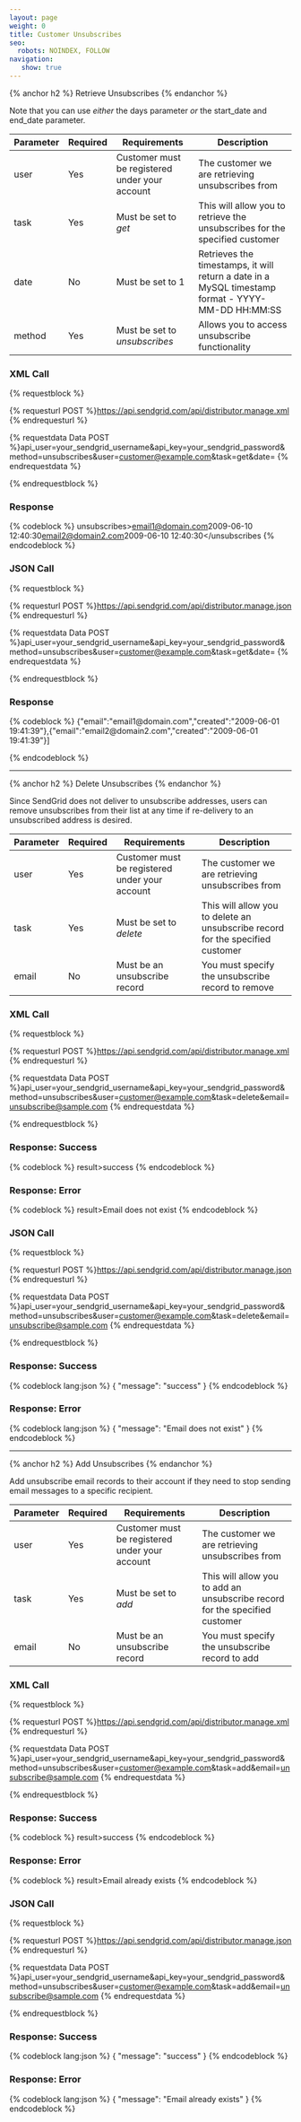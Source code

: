 ```yaml
---
layout: page
weight: 0
title: Customer Unsubscribes
seo:
  robots: NOINDEX, FOLLOW
navigation:
   show: true
---
```


{% anchor h2 %}
Retrieve Unsubscribes 
{% endanchor %}

Note that you can use *either* the days parameter *or* the start_date and end_date parameter.

<table class="table table-bordered table-striped">
   <thead>
      <tr>
         <th>Parameter</th>
         <th>Required</th>
         <th>Requirements</th>
         <th>Description</th>
      </tr>
   </thead>
   <tbody>
      <tr>
         <td>user</td>
         <td>Yes</td>
         <td>Customer must be registered under your account</td>
         <td>The customer we are retrieving unsubscribes from</td>
      </tr>
      <tr>
         <td>task</td>
         <td>Yes</td>
         <td>
            Must be set to
            <em>get</em>
         </td>
         <td>This will allow you to retrieve the unsubscribes for the specified customer</td>
      </tr>
      <tr>
         <td>date</td>
         <td>No</td>
         <td>Must be set to 1</td>
         <td>Retrieves the timestamps, it will return a date in a MySQL timestamp format - YYYY-MM-DD HH:MM:SS</td>
      </tr>
      <tr>
         <td>method</td>
         <td>Yes</td>
         <td>
            Must be set to
            <em>unsubscribes</em>
         </td>
         <td>Allows you to access unsubscribe functionality</td>
      </tr>
   </tbody>
</table>


### XML Call


{% requestblock %}

  {% requesturl POST %}https://api.sendgrid.com/api/distributor.manage.xml
  {% endrequesturl %}

  {% requestdata Data POST %}api_user=your_sendgrid_username&api_key=your_sendgrid_password&method=unsubscribes&user=customer@example.com&task=get&date=
  {% endrequestdata %}

{% endrequestblock %}

### Response



{% codeblock %}
unsubscribes><unsubscribe><email>email1@domain.com</email><created>2009-06-10 12:40:30</created></unsubscribe><unsubscribe><email>email2@domain2.com</email><created>2009-06-10 12:40:30</created></unsubscribe></unsubscribes
{% endcodeblock %}
<h3>JSON Call</h3>
      
{% requestblock %}
        
  {% requesturl POST %}https://api.sendgrid.com/api/distributor.manage.json
  {% endrequesturl %}
        
  {% requestdata Data POST %}api_user=your_sendgrid_username&amp;api_key=your_sendgrid_password&amp;method=unsubscribes&amp;user=customer@example.com&amp;task=get&amp;date=
  {% endrequestdata %}
      
{% endrequestblock %}

<h3>Response</h3>
{% codeblock %}
{"email":"email1@domain.com","created":"2009-06-01 19:41:39"},{"email":"email2@domain2.com","created":"2009-06-01 19:41:39"}]

{% endcodeblock %}



* * * * *


{% anchor h2 %}
Delete Unsubscribes 
{% endanchor %}

Since SendGrid does not deliver to unsubscribe addresses, users can remove unsubscribes from their list at any time if re-delivery to an unsubscribed address is desired.

<table class="table table-bordered table-striped">
   <thead>
      <tr>
         <th>Parameter</th>
         <th>Required</th>
         <th>Requirements</th>
         <th>Description</th>
      </tr>
   </thead>
   <tbody>
      <tr>
         <td>user</td>
         <td>Yes</td>
         <td>Customer must be registered under your account</td>
         <td>The customer we are retrieving unsubscribes from</td>
      </tr>
      <tr>
         <td>task</td>
         <td>Yes</td>
         <td>
            Must be set to
            <em>delete</em>
         </td>
         <td>This will allow you to delete an unsubscribe record for the specified customer</td>
      </tr>
      <tr>
         <td>email</td>
         <td>No</td>
         <td>Must be an unsubscribe record</td>
         <td>You must specify the unsubscribe record to remove</td>
      </tr>
   </tbody>
</table>


### XML Call


{% requestblock %}

  {% requesturl POST %}https://api.sendgrid.com/api/distributor.manage.xml
  {% endrequesturl %}

  {% requestdata Data POST %}api_user=your_sendgrid_username&api_key=your_sendgrid_password&method=unsubscribes&user=customer@example.com&task=delete&email=unsubscribe@sample.com
  {% endrequestdata %}

{% endrequestblock %}

### Response: Success



{% codeblock %}
result><message>success</message></result>
{% endcodeblock %}
<h3>Response: Error</h3>
{% codeblock %}
result><message>Email does not exist</message></result>
{% endcodeblock %}



### JSON Call


{% requestblock %}

  {% requesturl POST %}https://api.sendgrid.com/api/distributor.manage.json
  {% endrequesturl %}

  {% requestdata Data POST %}api_user=your_sendgrid_username&api_key=your_sendgrid_password&method=unsubscribes&user=customer@example.com&task=delete&email=unsubscribe@sample.com
  {% endrequestdata %}

{% endrequestblock %}

### Response: Success




{% codeblock lang:json %}
{
  "message": "success"
}
{% endcodeblock %}




### Response: Error




{% codeblock lang:json %}
{
  "message": "Email does not exist"
}
{% endcodeblock %}




* * * * *


{% anchor h2 %}
Add Unsubscribes 
{% endanchor %}

Add unsubscribe email records to their account if they need to stop sending email messages to a specific recipient.

<table class="table table-bordered table-striped">
   <thead>
      <tr>
         <th>Parameter</th>
         <th>Required</th>
         <th>Requirements</th>
         <th>Description</th>
      </tr>
   </thead>
   <tbody>
      <tr>
         <td>user</td>
         <td>Yes</td>
         <td>Customer must be registered under your account</td>
         <td>The customer we are retrieving unsubscribes from</td>
      </tr>
      <tr>
         <td>task</td>
         <td>Yes</td>
         <td>
            Must be set to
            <em>add</em>
         </td>
         <td>This will allow you to add an unsubscribe record for the specified customer</td>
      </tr>
      <tr>
         <td>email</td>
         <td>No</td>
         <td>Must be an unsubscribe record</td>
         <td>You must specify the unsubscribe record to add</td>
      </tr>
   </tbody>
</table>


### XML Call


{% requestblock %}

  {% requesturl POST %}https://api.sendgrid.com/api/distributor.manage.xml
  {% endrequesturl %}

  {% requestdata Data POST %}api_user=your_sendgrid_username&api_key=your_sendgrid_password&method=unsubscribes&user=customer@example.com&task=add&email=unsubscribe@sample.com
  {% endrequestdata %}

{% endrequestblock %}

### Response: Success



{% codeblock %}
result><message>success</message></result>
{% endcodeblock %}
<h3>Response: Error</h3>
{% codeblock %}
result><message>Email already exists</message></result>
{% endcodeblock %}



### JSON Call


{% requestblock %}

  {% requesturl POST %}https://api.sendgrid.com/api/distributor.manage.json
  {% endrequesturl %}

  {% requestdata Data POST %}api_user=your_sendgrid_username&api_key=your_sendgrid_password&method=unsubscribes&user=customer@example.com&task=add&email=unsubscribe@sample.com
  {% endrequestdata %}

{% endrequestblock %}

### Response: Success




{% codeblock lang:json %}
{
  "message": "success"
}
{% endcodeblock %}




### Response: Error




{% codeblock lang:json %}
{
  "message": "Email already exists"
}
{% endcodeblock %}



